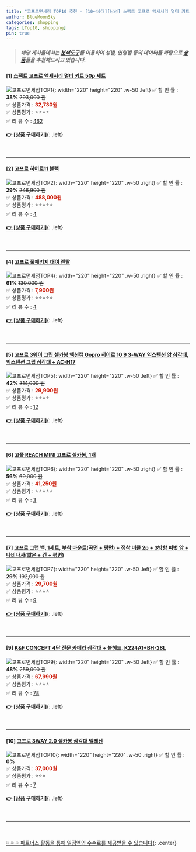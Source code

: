 ```yaml
---
title: "고프로면세점 TOP10 추천 - [10~40대][남성] 스팩트 고프로 액세서리 멀티 키트 50p 세트"
author: BlueMoonSky
categories: shopping
tags: [Top10, shopping]
pin: true
---
```


> ##### 해당 게시물에서는 [**분석도구**](https://itemscout.io/)를 이용하여 **성별**, **연령별** 등의 데이터를 바탕으로 [**상품**](https://link.coupang.com/a/baae76)들을 추천해드리고 있습니다.

#### [1] [스팩트 고프로 액세서리 멀티 키트 50p 세트](https://link.coupang.com/re/AFFSDP?lptag=AF5964186&subid=bluemoonsky6999&pageKey=6607443857&traceid=V0-153&itemId=14967726616&vendorItemId=82190938354)
![고프로면세점TOP1](https://thumbnail10.coupangcdn.com/thumbnails/remote/230x230ex/image/retail/images/3730336144306483-76ed10b3-6ef7-4a1f-9118-fa288945a46a.jpg){: width="220" height="220" .w-50 .left}
✅ 할 인 률 : **38%** ~~<del class="base-price"> 293,000  </del>원~~<br>
✅ 상품가격 : <span style="color:#cb1400"> **32,730원** </span><br>
✅ 상품평가 : ⭐⭐⭐⭐<br>
✅ 리 뷰 수 : [462](https://link.coupang.com/re/AFFSDP?lptag=AF5964186&subid=bluemoonsky6999&pageKey=6607443857&traceid=V0-153&itemId=14967726616&vendorItemId=82190938354)<br>
<br>
[**👉  [상품 구매하기]**](https://link.coupang.com/re/AFFSDP?lptag=AF5964186&subid=bluemoonsky6999&pageKey=6607443857&traceid=V0-153&itemId=14967726616&vendorItemId=82190938354){: .left}
<br>
<br>
<br>

***

#### [2] [고프로 히어로11 블랙](https://link.coupang.com/re/AFFSDP?lptag=AF5964186&subid=bluemoonsky6999&pageKey=6776412041&traceid=V0-153&itemId=15923818800&vendorItemId=83131065483)
![고프로면세점TOP2](https://thumbnail8.coupangcdn.com/thumbnails/remote/230x230ex/image/retail/images/2022/09/15/14/7/c031ed3c-4f94-40f1-a2ae-cfacd9198a21.jpg){: width="220" height="220" .w-50 .right}
✅ 할 인 률 : **29%** ~~<del class="base-price"> 246,900  </del>원~~<br>
✅ 상품가격 : <span style="color:#cb1400"> **488,000원** </span><br>
✅ 상품평가 : ⭐⭐⭐⭐⭐<br>
✅ 리 뷰 수 : [4](https://link.coupang.com/re/AFFSDP?lptag=AF5964186&subid=bluemoonsky6999&pageKey=6776412041&traceid=V0-153&itemId=15923818800&vendorItemId=83131065483)<br>
<br>
[**👉  [상품 구매하기]**](https://link.coupang.com/re/AFFSDP?lptag=AF5964186&subid=bluemoonsky6999&pageKey=6776412041&traceid=V0-153&itemId=15923818800&vendorItemId=83131065483){: .left}
<br>
<br>
<br>

***

#### [4] [고프로 풀패키지 대여 렌탈](https://link.coupang.com/re/AFFSDP?lptag=AF5964186&subid=bluemoonsky6999&pageKey=6973549639&traceid=V0-153&itemId=17015668510&vendorItemId=84191378425)
![고프로면세점TOP4](https://thumbnail8.coupangcdn.com/thumbnails/remote/230x230ex/image/vendor_inventory/d966/8f4f754f15ab22c020c40090947bb675d48ee80d1c35de0d00353a801e90.png){: width="220" height="220" .w-50 .right}
✅ 할 인 률 : **61%** ~~<del class="base-price"> 130,000  </del>원~~<br>
✅ 상품가격 : <span style="color:#cb1400"> **7,900원** </span><br>
✅ 상품평가 : ⭐⭐⭐⭐⭐<br>
✅ 리 뷰 수 : [4](https://link.coupang.com/re/AFFSDP?lptag=AF5964186&subid=bluemoonsky6999&pageKey=6973549639&traceid=V0-153&itemId=17015668510&vendorItemId=84191378425)<br>
<br>
[**👉  [상품 구매하기]**](https://link.coupang.com/re/AFFSDP?lptag=AF5964186&subid=bluemoonsky6999&pageKey=6973549639&traceid=V0-153&itemId=17015668510&vendorItemId=84191378425){: .left}
<br>
<br>
<br>

***

#### [5] [고프로 3웨이 그립 셀카봉 액션캠 Gopro 히어로 10 9 3-WAY 익스텐션 암 삼각대, 익스텐션 그립 삼각대 + AC-H17](https://link.coupang.com/re/AFFSDP?lptag=AF5964186&subid=bluemoonsky6999&pageKey=6595788087&traceid=V0-153&itemId=14901818700&vendorItemId=82140547969)
![고프로면세점TOP5](https://thumbnail8.coupangcdn.com/thumbnails/remote/230x230ex/image/vendor_inventory/7a63/9d7348f473a6e8b47857e1f02fab84e00ad1f2863823f7c15c0789a9fae5.jpg){: width="220" height="220" .w-50 .left}
✅ 할 인 률 : **42%** ~~<del class="base-price"> 314,000  </del>원~~<br>
✅ 상품가격 : <span style="color:#cb1400"> **29,900원** </span><br>
✅ 상품평가 : ⭐⭐⭐⭐<br>
✅ 리 뷰 수 : [12](https://link.coupang.com/re/AFFSDP?lptag=AF5964186&subid=bluemoonsky6999&pageKey=6595788087&traceid=V0-153&itemId=14901818700&vendorItemId=82140547969)<br>
<br>
[**👉  [상품 구매하기]**](https://link.coupang.com/re/AFFSDP?lptag=AF5964186&subid=bluemoonsky6999&pageKey=6595788087&traceid=V0-153&itemId=14901818700&vendorItemId=82140547969){: .left}
<br>
<br>
<br>

***

#### [6] [고폴 REACH MINI 고프로 셀카봉, 1개](https://link.coupang.com/re/AFFSDP?lptag=AF5964186&subid=bluemoonsky6999&pageKey=45137332&traceid=V0-153&itemId=161514182&vendorItemId=3380800240)
![고프로면세점TOP6](https://thumbnail7.coupangcdn.com/thumbnails/remote/230x230ex/image/retail/images/2017/11/02/14/6/7abc5a37-ee6a-4206-921c-98b3fa2add19.jpg){: width="220" height="220" .w-50 .right}
✅ 할 인 률 : **56%** ~~<del class="base-price"> 69,000  </del>원~~<br>
✅ 상품가격 : <span style="color:#cb1400"> **41,250원** </span><br>
✅ 상품평가 : ⭐⭐⭐⭐⭐<br>
✅ 리 뷰 수 : [3](https://link.coupang.com/re/AFFSDP?lptag=AF5964186&subid=bluemoonsky6999&pageKey=45137332&traceid=V0-153&itemId=161514182&vendorItemId=3380800240)<br>
<br>
[**👉  [상품 구매하기]**](https://link.coupang.com/re/AFFSDP?lptag=AF5964186&subid=bluemoonsky6999&pageKey=45137332&traceid=V0-153&itemId=161514182&vendorItemId=3380800240){: .left}
<br>
<br>
<br>

***

#### [7] [고프로 그랩 백, 1세트, 부착 마운트(곡면 + 평면) + 정착 버클 2p + 3방향 피벗 암 + 나비나사(짦은 + 긴 + 평면)](https://link.coupang.com/re/AFFSDP?lptag=AF5964186&subid=bluemoonsky6999&pageKey=47898406&traceid=V0-153&itemId=169647488&vendorItemId=3403902267)
![고프로면세점TOP7](https://thumbnail8.coupangcdn.com/thumbnails/remote/230x230ex/image/retail/images/2017/11/15/17/2/430beaa9-574f-4b9e-870c-14ceeaa2c36f.jpg){: width="220" height="220" .w-50 .left}
✅ 할 인 률 : **29%** ~~<del class="base-price"> 192,000  </del>원~~<br>
✅ 상품가격 : <span style="color:#cb1400"> **29,700원** </span><br>
✅ 상품평가 : ⭐⭐⭐⭐<br>
✅ 리 뷰 수 : [9](https://link.coupang.com/re/AFFSDP?lptag=AF5964186&subid=bluemoonsky6999&pageKey=47898406&traceid=V0-153&itemId=169647488&vendorItemId=3403902267)<br>
<br>
[**👉  [상품 구매하기]**](https://link.coupang.com/re/AFFSDP?lptag=AF5964186&subid=bluemoonsky6999&pageKey=47898406&traceid=V0-153&itemId=169647488&vendorItemId=3403902267){: .left}
<br>
<br>
<br>

***

#### [9] [K&F CONCEPT 4단 전문 카메라 삼각대 + 볼헤드, K224A1+BH-28L](https://link.coupang.com/re/AFFSDP?lptag=AF5964186&subid=bluemoonsky6999&pageKey=7194405497&traceid=V0-153&itemId=18171476410&vendorItemId=85980443886)
![고프로면세점TOP9](https://thumbnail10.coupangcdn.com/thumbnails/remote/230x230ex/image/vendor_inventory/5a9f/6440f06af88d21595e43afb1c88949eab060d6b621ea0fc1fa24a35c1ad9.jpg){: width="220" height="220" .w-50 .left}
✅ 할 인 률 : **48%** ~~<del class="base-price"> 259,000  </del>원~~<br>
✅ 상품가격 : <span style="color:#cb1400"> **67,990원** </span><br>
✅ 상품평가 : ⭐⭐⭐⭐<br>
✅ 리 뷰 수 : [78](https://link.coupang.com/re/AFFSDP?lptag=AF5964186&subid=bluemoonsky6999&pageKey=7194405497&traceid=V0-153&itemId=18171476410&vendorItemId=85980443886)<br>
<br>
[**👉  [상품 구매하기]**](https://link.coupang.com/re/AFFSDP?lptag=AF5964186&subid=bluemoonsky6999&pageKey=7194405497&traceid=V0-153&itemId=18171476410&vendorItemId=85980443886){: .left}
<br>
<br>
<br>

***

#### [10] [고프로 3WAY 2.0 셀카봉 삼각대 텔레신](https://link.coupang.com/re/AFFSDP?lptag=AF5964186&subid=bluemoonsky6999&pageKey=7199361483&traceid=V0-153&itemId=18194027991&vendorItemId=85342711992)
![고프로면세점TOP10](https://thumbnail9.coupangcdn.com/thumbnails/remote/230x230ex/image/vendor_inventory/8100/1e19895413060352acd63135abd80a7a7e9528f4293d1dd0ffb917b0589c.jpg){: width="220" height="220" .w-50 .right}
✅ 할 인 률 : **0%** <br>
✅ 상품가격 : <span style="color:#cb1400"> **37,000원** </span><br>
✅ 상품평가 : ⭐⭐⭐<br>
✅ 리 뷰 수 : [7](https://link.coupang.com/re/AFFSDP?lptag=AF5964186&subid=bluemoonsky6999&pageKey=7199361483&traceid=V0-153&itemId=18194027991&vendorItemId=85342711992)<br>
<br>
[**👉  [상품 구매하기]**](https://link.coupang.com/re/AFFSDP?lptag=AF5964186&subid=bluemoonsky6999&pageKey=7199361483&traceid=V0-153&itemId=18194027991&vendorItemId=85342711992){: .left}
<br>
<br>
<br>

***
<br><br>[💦 💦 💦 파트너스 활동을 통해 일정액의 수수료를 제공받을 수 있습니다](https://link.coupang.com/a/baae76){: .center}
